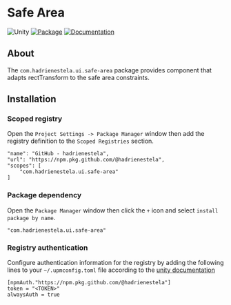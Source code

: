 # Safe Area

![Unity](https://img.shields.io/badge/Unity-000000?logo=unity)
[![Package](https://img.shields.io/github/v/release/hadrienestela/com.hadrienestela.ui.safe-area?label=latest&logo=npm)](https://github.com/hadrienestela/com.hadrienestela.ui.safe-area/pkgs/npm/com.hadrienestela.ui.safe-area)
[![Documentation](https://img.shields.io/github/deployments/hadrienestela/com.hadrienestela.ui.safe-area/github-pages?label=documentation)](https://hadrienestela.github.io/com.hadrienestela.ui.safe-area)

## About

The `com.hadrienestela.ui.safe-area` package provides component that adapts rectTransform to the safe area constraints.

## Installation

### Scoped registry

Open the `Project Settings -> Package Manager` window then add the registry definition to the `Scoped Registries` section.

```
"name": "GitHub - hadrienestela",
"url": "https://npm.pkg.github.com/@hadrienestela",
"scopes": [
    "com.hadrienestela.ui.safe-area"
]
```

### Package dependency

Open the `Package Manager` window then click the `+` icon and select `install package by name`.

```
"com.hadrienestela.ui.safe-area"
```

### Registry authentication

Configure authentication information for the registry by adding the following lines to your `~/.upmconfig.toml` file according to the [unity documentation](https://docs.unity3d.com/6000.0/Documentation/Manual/upm-config-scoped.html)

```
[npmAuth."https://npm.pkg.github.com/@hadrienestela"]
token = "<TOKEN>"
alwaysAuth = true
```

